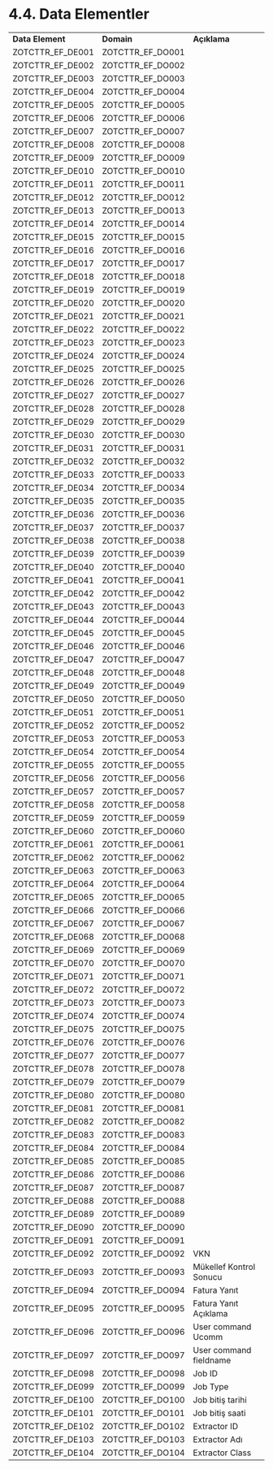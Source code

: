 # 4.4. Data Elementler


<table>
  <tr>
   <td><strong>Data Element</strong>
   </td>
   <td><strong>Domain</strong>
   </td>
   <td><strong>Açıklama</strong>
   </td>
  </tr>
  <tr>
   <td>ZOTCTTR_EF_DE001
   </td>
   <td>ZOTCTTR_EF_DO001
   </td>
   <td>
   </td>
  </tr>
  <tr>
   <td>ZOTCTTR_EF_DE002
   </td>
   <td>ZOTCTTR_EF_DO002
   </td>
   <td>
   </td>
  </tr>
  <tr>
   <td>ZOTCTTR_EF_DE003
   </td>
   <td>ZOTCTTR_EF_DO003
   </td>
   <td>
   </td>
  </tr>
  <tr>
   <td>ZOTCTTR_EF_DE004
   </td>
   <td>ZOTCTTR_EF_DO004
   </td>
   <td>
   </td>
  </tr>
  <tr>
   <td>ZOTCTTR_EF_DE005
   </td>
   <td>ZOTCTTR_EF_DO005
   </td>
   <td>
   </td>
  </tr>
  <tr>
   <td>ZOTCTTR_EF_DE006
   </td>
   <td>ZOTCTTR_EF_DO006
   </td>
   <td>
   </td>
  </tr>
  <tr>
   <td>ZOTCTTR_EF_DE007
   </td>
   <td>ZOTCTTR_EF_DO007
   </td>
   <td>
   </td>
  </tr>
  <tr>
   <td>ZOTCTTR_EF_DE008
   </td>
   <td>ZOTCTTR_EF_DO008
   </td>
   <td>
   </td>
  </tr>
  <tr>
   <td>ZOTCTTR_EF_DE009
   </td>
   <td>ZOTCTTR_EF_DO009
   </td>
   <td>
   </td>
  </tr>
  <tr>
   <td>ZOTCTTR_EF_DE010
   </td>
   <td>ZOTCTTR_EF_DO010
   </td>
   <td>
   </td>
  </tr>
  <tr>
   <td>ZOTCTTR_EF_DE011
   </td>
   <td>ZOTCTTR_EF_DO011
   </td>
   <td>
   </td>
  </tr>
  <tr>
   <td>ZOTCTTR_EF_DE012
   </td>
   <td>ZOTCTTR_EF_DO012
   </td>
   <td>
   </td>
  </tr>
  <tr>
   <td>ZOTCTTR_EF_DE013
   </td>
   <td>ZOTCTTR_EF_DO013
   </td>
   <td>
   </td>
  </tr>
  <tr>
   <td>ZOTCTTR_EF_DE014
   </td>
   <td>ZOTCTTR_EF_DO014
   </td>
   <td>
   </td>
  </tr>
  <tr>
   <td>ZOTCTTR_EF_DE015
   </td>
   <td>ZOTCTTR_EF_DO015
   </td>
   <td>
   </td>
  </tr>
  <tr>
   <td>ZOTCTTR_EF_DE016
   </td>
   <td>ZOTCTTR_EF_DO016
   </td>
   <td>
   </td>
  </tr>
  <tr>
   <td>ZOTCTTR_EF_DE017
   </td>
   <td>ZOTCTTR_EF_DO017
   </td>
   <td>
   </td>
  </tr>
  <tr>
   <td>ZOTCTTR_EF_DE018
   </td>
   <td>ZOTCTTR_EF_DO018
   </td>
   <td>
   </td>
  </tr>
  <tr>
   <td>ZOTCTTR_EF_DE019
   </td>
   <td>ZOTCTTR_EF_DO019
   </td>
   <td>
   </td>
  </tr>
  <tr>
   <td>ZOTCTTR_EF_DE020
   </td>
   <td>ZOTCTTR_EF_DO020
   </td>
   <td>
   </td>
  </tr>
  <tr>
   <td>ZOTCTTR_EF_DE021
   </td>
   <td>ZOTCTTR_EF_DO021
   </td>
   <td>
   </td>
  </tr>
  <tr>
   <td>ZOTCTTR_EF_DE022
   </td>
   <td>ZOTCTTR_EF_DO022
   </td>
   <td>
   </td>
  </tr>
  <tr>
   <td>ZOTCTTR_EF_DE023
   </td>
   <td>ZOTCTTR_EF_DO023
   </td>
   <td>
   </td>
  </tr>
  <tr>
   <td>ZOTCTTR_EF_DE024
   </td>
   <td>ZOTCTTR_EF_DO024
   </td>
   <td>
   </td>
  </tr>
  <tr>
   <td>ZOTCTTR_EF_DE025
   </td>
   <td>ZOTCTTR_EF_DO025
   </td>
   <td>
   </td>
  </tr>
  <tr>
   <td>ZOTCTTR_EF_DE026
   </td>
   <td>ZOTCTTR_EF_DO026
   </td>
   <td>
   </td>
  </tr>
  <tr>
   <td>ZOTCTTR_EF_DE027
   </td>
   <td>ZOTCTTR_EF_DO027
   </td>
   <td>
   </td>
  </tr>
  <tr>
   <td>ZOTCTTR_EF_DE028
   </td>
   <td>ZOTCTTR_EF_DO028
   </td>
   <td>
   </td>
  </tr>
  <tr>
   <td>ZOTCTTR_EF_DE029
   </td>
   <td>ZOTCTTR_EF_DO029
   </td>
   <td>
   </td>
  </tr>
  <tr>
   <td>ZOTCTTR_EF_DE030
   </td>
   <td>ZOTCTTR_EF_DO030
   </td>
   <td>
   </td>
  </tr>
  <tr>
   <td>ZOTCTTR_EF_DE031
   </td>
   <td>ZOTCTTR_EF_DO031
   </td>
   <td>
   </td>
  </tr>
  <tr>
   <td>ZOTCTTR_EF_DE032
   </td>
   <td>ZOTCTTR_EF_DO032
   </td>
   <td>
   </td>
  </tr>
  <tr>
   <td>ZOTCTTR_EF_DE033
   </td>
   <td>ZOTCTTR_EF_DO033
   </td>
   <td>
   </td>
  </tr>
  <tr>
   <td>ZOTCTTR_EF_DE034
   </td>
   <td>ZOTCTTR_EF_DO034
   </td>
   <td>
   </td>
  </tr>
  <tr>
   <td>ZOTCTTR_EF_DE035
   </td>
   <td>ZOTCTTR_EF_DO035
   </td>
   <td>
   </td>
  </tr>
  <tr>
   <td>ZOTCTTR_EF_DE036
   </td>
   <td>ZOTCTTR_EF_DO036
   </td>
   <td>
   </td>
  </tr>
  <tr>
   <td>ZOTCTTR_EF_DE037
   </td>
   <td>ZOTCTTR_EF_DO037
   </td>
   <td>
   </td>
  </tr>
  <tr>
   <td>ZOTCTTR_EF_DE038
   </td>
   <td>ZOTCTTR_EF_DO038
   </td>
   <td>
   </td>
  </tr>
  <tr>
   <td>ZOTCTTR_EF_DE039
   </td>
   <td>ZOTCTTR_EF_DO039
   </td>
   <td>
   </td>
  </tr>
  <tr>
   <td>ZOTCTTR_EF_DE040
   </td>
   <td>ZOTCTTR_EF_DO040
   </td>
   <td>
   </td>
  </tr>
  <tr>
   <td>ZOTCTTR_EF_DE041
   </td>
   <td>ZOTCTTR_EF_DO041
   </td>
   <td>
   </td>
  </tr>
  <tr>
   <td>ZOTCTTR_EF_DE042
   </td>
   <td>ZOTCTTR_EF_DO042
   </td>
   <td>
   </td>
  </tr>
  <tr>
   <td>ZOTCTTR_EF_DE043
   </td>
   <td>ZOTCTTR_EF_DO043
   </td>
   <td>
   </td>
  </tr>
  <tr>
   <td>ZOTCTTR_EF_DE044
   </td>
   <td>ZOTCTTR_EF_DO044
   </td>
   <td>
   </td>
  </tr>
  <tr>
   <td>ZOTCTTR_EF_DE045
   </td>
   <td>ZOTCTTR_EF_DO045
   </td>
   <td>
   </td>
  </tr>
  <tr>
   <td>ZOTCTTR_EF_DE046
   </td>
   <td>ZOTCTTR_EF_DO046
   </td>
   <td>
   </td>
  </tr>
  <tr>
   <td>ZOTCTTR_EF_DE047
   </td>
   <td>ZOTCTTR_EF_DO047
   </td>
   <td>
   </td>
  </tr>
  <tr>
   <td>ZOTCTTR_EF_DE048
   </td>
   <td>ZOTCTTR_EF_DO048
   </td>
   <td>
   </td>
  </tr>
  <tr>
   <td>ZOTCTTR_EF_DE049
   </td>
   <td>ZOTCTTR_EF_DO049
   </td>
   <td>
   </td>
  </tr>
  <tr>
   <td>ZOTCTTR_EF_DE050
   </td>
   <td>ZOTCTTR_EF_DO050
   </td>
   <td>
   </td>
  </tr>
  <tr>
   <td>ZOTCTTR_EF_DE051
   </td>
   <td>ZOTCTTR_EF_DO051
   </td>
   <td>
   </td>
  </tr>
  <tr>
   <td>ZOTCTTR_EF_DE052
   </td>
   <td>ZOTCTTR_EF_DO052
   </td>
   <td>
   </td>
  </tr>
  <tr>
   <td>ZOTCTTR_EF_DE053
   </td>
   <td>ZOTCTTR_EF_DO053
   </td>
   <td>
   </td>
  </tr>
  <tr>
   <td>ZOTCTTR_EF_DE054
   </td>
   <td>ZOTCTTR_EF_DO054
   </td>
   <td>
   </td>
  </tr>
  <tr>
   <td>ZOTCTTR_EF_DE055
   </td>
   <td>ZOTCTTR_EF_DO055
   </td>
   <td>
   </td>
  </tr>
  <tr>
   <td>ZOTCTTR_EF_DE056
   </td>
   <td>ZOTCTTR_EF_DO056
   </td>
   <td>
   </td>
  </tr>
  <tr>
   <td>ZOTCTTR_EF_DE057
   </td>
   <td>ZOTCTTR_EF_DO057
   </td>
   <td>
   </td>
  </tr>
  <tr>
   <td>ZOTCTTR_EF_DE058
   </td>
   <td>ZOTCTTR_EF_DO058
   </td>
   <td>
   </td>
  </tr>
  <tr>
   <td>ZOTCTTR_EF_DE059
   </td>
   <td>ZOTCTTR_EF_DO059
   </td>
   <td>
   </td>
  </tr>
  <tr>
   <td>ZOTCTTR_EF_DE060
   </td>
   <td>ZOTCTTR_EF_DO060
   </td>
   <td>
   </td>
  </tr>
  <tr>
   <td>ZOTCTTR_EF_DE061
   </td>
   <td>ZOTCTTR_EF_DO061
   </td>
   <td>
   </td>
  </tr>
  <tr>
   <td>ZOTCTTR_EF_DE062
   </td>
   <td>ZOTCTTR_EF_DO062
   </td>
   <td>
   </td>
  </tr>
  <tr>
   <td>ZOTCTTR_EF_DE063
   </td>
   <td>ZOTCTTR_EF_DO063
   </td>
   <td>
   </td>
  </tr>
  <tr>
   <td>ZOTCTTR_EF_DE064
   </td>
   <td>ZOTCTTR_EF_DO064
   </td>
   <td>
   </td>
  </tr>
  <tr>
   <td>ZOTCTTR_EF_DE065
   </td>
   <td>ZOTCTTR_EF_DO065
   </td>
   <td>
   </td>
  </tr>
  <tr>
   <td>ZOTCTTR_EF_DE066
   </td>
   <td>ZOTCTTR_EF_DO066
   </td>
   <td>
   </td>
  </tr>
  <tr>
   <td>ZOTCTTR_EF_DE067
   </td>
   <td>ZOTCTTR_EF_DO067
   </td>
   <td>
   </td>
  </tr>
  <tr>
   <td>ZOTCTTR_EF_DE068
   </td>
   <td>ZOTCTTR_EF_DO068
   </td>
   <td>
   </td>
  </tr>
  <tr>
   <td>ZOTCTTR_EF_DE069
   </td>
   <td>ZOTCTTR_EF_DO069
   </td>
   <td>
   </td>
  </tr>
  <tr>
   <td>ZOTCTTR_EF_DE070
   </td>
   <td>ZOTCTTR_EF_DO070
   </td>
   <td>
   </td>
  </tr>
  <tr>
   <td>ZOTCTTR_EF_DE071
   </td>
   <td>ZOTCTTR_EF_DO071
   </td>
   <td>
   </td>
  </tr>
  <tr>
   <td>ZOTCTTR_EF_DE072
   </td>
   <td>ZOTCTTR_EF_DO072
   </td>
   <td>
   </td>
  </tr>
  <tr>
   <td>ZOTCTTR_EF_DE073
   </td>
   <td>ZOTCTTR_EF_DO073
   </td>
   <td>
   </td>
  </tr>
  <tr>
   <td>ZOTCTTR_EF_DE074
   </td>
   <td>ZOTCTTR_EF_DO074
   </td>
   <td>
   </td>
  </tr>
  <tr>
   <td>ZOTCTTR_EF_DE075
   </td>
   <td>ZOTCTTR_EF_DO075
   </td>
   <td>
   </td>
  </tr>
  <tr>
   <td>ZOTCTTR_EF_DE076
   </td>
   <td>ZOTCTTR_EF_DO076
   </td>
   <td>
   </td>
  </tr>
  <tr>
   <td>ZOTCTTR_EF_DE077
   </td>
   <td>ZOTCTTR_EF_DO077
   </td>
   <td>
   </td>
  </tr>
  <tr>
   <td>ZOTCTTR_EF_DE078
   </td>
   <td>ZOTCTTR_EF_DO078
   </td>
   <td>
   </td>
  </tr>
  <tr>
   <td>ZOTCTTR_EF_DE079
   </td>
   <td>ZOTCTTR_EF_DO079
   </td>
   <td>
   </td>
  </tr>
  <tr>
   <td>ZOTCTTR_EF_DE080
   </td>
   <td>ZOTCTTR_EF_DO080
   </td>
   <td>
   </td>
  </tr>
  <tr>
   <td>ZOTCTTR_EF_DE081
   </td>
   <td>ZOTCTTR_EF_DO081
   </td>
   <td>
   </td>
  </tr>
  <tr>
   <td>ZOTCTTR_EF_DE082
   </td>
   <td>ZOTCTTR_EF_DO082
   </td>
   <td>
   </td>
  </tr>
  <tr>
   <td>ZOTCTTR_EF_DE083
   </td>
   <td>ZOTCTTR_EF_DO083
   </td>
   <td>
   </td>
  </tr>
  <tr>
   <td>ZOTCTTR_EF_DE084
   </td>
   <td>ZOTCTTR_EF_DO084
   </td>
   <td>
   </td>
  </tr>
  <tr>
   <td>ZOTCTTR_EF_DE085
   </td>
   <td>ZOTCTTR_EF_DO085
   </td>
   <td>
   </td>
  </tr>
  <tr>
   <td>ZOTCTTR_EF_DE086
   </td>
   <td>ZOTCTTR_EF_DO086
   </td>
   <td>
   </td>
  </tr>
  <tr>
   <td>ZOTCTTR_EF_DE087
   </td>
   <td>ZOTCTTR_EF_DO087
   </td>
   <td>
   </td>
  </tr>
  <tr>
   <td>ZOTCTTR_EF_DE088
   </td>
   <td>ZOTCTTR_EF_DO088
   </td>
   <td>
   </td>
  </tr>
  <tr>
   <td>ZOTCTTR_EF_DE089
   </td>
   <td>ZOTCTTR_EF_DO089
   </td>
   <td>
   </td>
  </tr>
  <tr>
   <td>ZOTCTTR_EF_DE090
   </td>
   <td>ZOTCTTR_EF_DO090
   </td>
   <td>
   </td>
  </tr>
  <tr>
   <td>ZOTCTTR_EF_DE091
   </td>
   <td>ZOTCTTR_EF_DO091
   </td>
   <td>
   </td>
  </tr>
  <tr>
   <td>ZOTCTTR_EF_DE092
   </td>
   <td>ZOTCTTR_EF_DO092
   </td>
   <td>VKN
   </td>
  </tr>
  <tr>
   <td>ZOTCTTR_EF_DE093
   </td>
   <td>ZOTCTTR_EF_DO093
   </td>
   <td>Mükellef Kontrol Sonucu
   </td>
  </tr>
  <tr>
   <td>ZOTCTTR_EF_DE094
   </td>
   <td>ZOTCTTR_EF_DO094
   </td>
   <td>Fatura Yanıt
   </td>
  </tr>
  <tr>
   <td>ZOTCTTR_EF_DE095
   </td>
   <td>ZOTCTTR_EF_DO095
   </td>
   <td>Fatura Yanıt Açıklama
   </td>
  </tr>
  <tr>
   <td>ZOTCTTR_EF_DE096
   </td>
   <td>ZOTCTTR_EF_DO096
   </td>
   <td>User command Ucomm
   </td>
  </tr>
  <tr>
   <td>ZOTCTTR_EF_DE097
   </td>
   <td>ZOTCTTR_EF_DO097
   </td>
   <td>User command fieldname
   </td>
  </tr>
  <tr>
   <td>ZOTCTTR_EF_DE098
   </td>
   <td>ZOTCTTR_EF_DO098
   </td>
   <td>Job ID
   </td>
  </tr>
  <tr>
   <td>ZOTCTTR_EF_DE099
   </td>
   <td>ZOTCTTR_EF_DO099
   </td>
   <td>Job Type
   </td>
  </tr>
  <tr>
   <td>ZOTCTTR_EF_DE100
   </td>
   <td>ZOTCTTR_EF_DO100
   </td>
   <td>Job bitiş tarihi
   </td>
  </tr>
  <tr>
   <td>ZOTCTTR_EF_DE101
   </td>
   <td>ZOTCTTR_EF_DO101
   </td>
   <td>Job bitiş saati
   </td>
  </tr>
  <tr>
   <td>ZOTCTTR_EF_DE102
   </td>
   <td>ZOTCTTR_EF_DO102
   </td>
   <td>Extractor ID
   </td>
  </tr>
  <tr>
   <td>ZOTCTTR_EF_DE103
   </td>
   <td>ZOTCTTR_EF_DO103
   </td>
   <td>Extractor Adı
   </td>
  </tr>
  <tr>
   <td>ZOTCTTR_EF_DE104
   </td>
   <td>ZOTCTTR_EF_DO104
   </td>
   <td>Extractor Class
   </td>
  </tr>
</table>